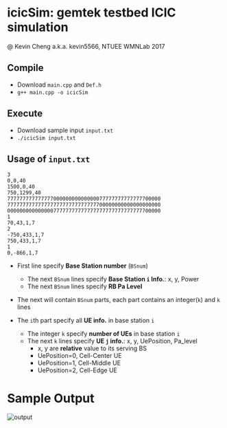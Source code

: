 # icicSim: gemtek testbed ICIC simulation
@ Kevin Cheng a.k.a. kevin5566, NTUEE WMNLab 2017

## Compile
* Download `main.cpp` and `Def.h`
* `g++ main.cpp -o icicSim`

## Execute
* Download sample input `input.txt` 
* `./icicSim input.txt`

## Usage of `input.txt`
```
3
0,0,40
1500,0,40
750,1299,40
77777777777777700000000000000077777777777777700000
77777777777777777777777777777700000000000000000000
00000000000000077777777777777777777777777777700000
1
70,43,1,7
2
-750,433,1,7
750,433,1,7
1
0,-866,1,7
```
* First line specify **Base Station number** (`BSnum`)
  + The next `BSnum` lines specify **Base Station `i` Info.**: x, y, Power
  + The next `BSnum` lines specify **RB Pa Level**

* The next will contain `BSnum` parts, each part contains an integer(`k`) and `k` lines

* The `i`th part specify all **UE info.** in base station `i` 
  - The integer `k` specify **number of UEs** in base station `i`
  - The next `k` lines specify **UE `j` info.**: x, y, UePosition, Pa_level
    - x, y are **relative** value to its serving BS
    - UePosition=0, Cell-Center UE
    - UePosition=1, Cell-Middle UE
    - UePosition=2, Cell-Edge UE

# Sample Output 
![output](http://i.imgur.com/sUjXxq6.png)
